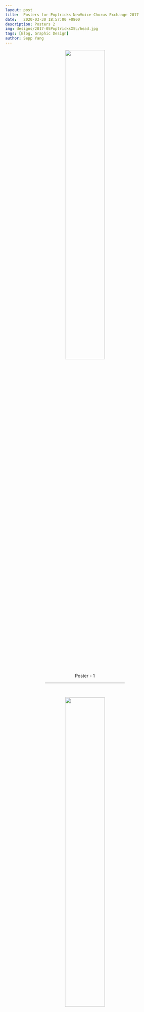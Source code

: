 ```yaml
---
layout: post
title:  Posters for Poptricks NewVoice Chorus Exchange 2017
date:   2020-03-30 18:57:00 +0800
description: Posters 2
img: designs/2017-05PoptricksXSL/head.jpg
tags: [Blog, Graphic Design]
author: Sepp Yang
---
```


<div width="50%" align="center">

<img src="{{site.baseurl}}/assets/img/designs/2017-05PoptricksXSL/1.jpg" width="50%" height="50%">
<p>Poster - 1</p>
<hr width="50%">

<p> <br></p>
<img src="{{site.baseurl}}/assets/img/designs/2017-05PoptricksXSL/2.jpg" width="50%" height="50%">
<p>Poster - 2</p>
<hr width="50%">

<p> <br></p>
<img src="{{site.baseurl}}/assets/img/designs/2017-05PoptricksXSL/3.jpg" width="50%" height="50%">
<p>Poster - 3</p>
<hr width="50%">

<p> <br></p>
<img src="{{site.baseurl}}/assets/img/designs/2017-05PoptricksXSL/4.jpg" width="50%" height="50%">
<p>Poster - 4</p>
<hr width="50%">

<p> <br></p>
<img src="{{site.baseurl}}/assets/img/designs/2017-05PoptricksXSL/5.jpg" width="50%" height="50%">
<p>Poster - 5</p>
<hr width="50%">

<p> <br></p>
<img src="{{site.baseurl}}/assets/img/designs/2017-05PoptricksXSL/Invitation.jpg" width="50%" height="50%">
<p>Invitation Letter</p>
<hr width="50%">

<p> <br></p>
<img src="{{site.baseurl}}/assets/img/designs/2017-05PoptricksXSL/SongList.jpg" width="80%" height="80%">
<p>Song List</p>
<hr width="80%">

<p> <br></p>
<img src="{{site.baseurl}}/assets/img/designs/2017-05PoptricksXSL/SongListBack.jpg" width="80%" height="80%">
<p>Song List - Back</p>
<hr width="80%">

<p> <br></p>

</div>
